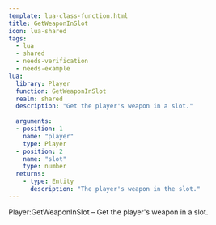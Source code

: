 ```yaml
---
template: lua-class-function.html
title: GetWeaponInSlot
icon: lua-shared
tags:
  - lua
  - shared
  - needs-verification
  - needs-example
lua:
  library: Player
  function: GetWeaponInSlot
  realm: shared
  description: "Get the player's weapon in a slot."
  
  arguments:
  - position: 1
    name: "player"
    type: Player
  - position: 2
    name: "slot"
    type: number
  returns:
    - type: Entity
      description: "The player's weapon in the slot."
---
```


<div class="lua__search__keywords">
Player:GetWeaponInSlot &#x2013; Get the player's weapon in a slot.
</div>
